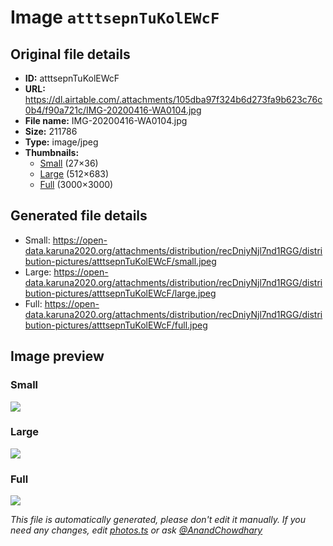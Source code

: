 # Image `atttsepnTuKolEWcF`

## Original file details

- **ID:** atttsepnTuKolEWcF
- **URL:** https://dl.airtable.com/.attachments/105dba97f324b6d273fa9b623c76c0b4/f90a721c/IMG-20200416-WA0104.jpg
- **File name:** IMG-20200416-WA0104.jpg
- **Size:** 211786
- **Type:** image/jpeg
- **Thumbnails:**
  - [Small](https://dl.airtable.com/.attachmentThumbnails/f1bb2e827076ae72d1b23127bb0cdc28/e0d450bb) (27×36)
  - [Large](https://dl.airtable.com/.attachmentThumbnails/db60c9aadf2a03d23d25db05fe691a84/42f5213c) (512×683)
  - [Full](https://dl.airtable.com/.attachmentThumbnails/434b7f7cb1914d5d2cf2d33c36745a89/b6d5ee95) (3000×3000)

## Generated file details

- Small: https://open-data.karuna2020.org/attachments/distribution/recDniyNjl7nd1RGG/distribution-pictures/atttsepnTuKolEWcF/small.jpeg
- Large: https://open-data.karuna2020.org/attachments/distribution/recDniyNjl7nd1RGG/distribution-pictures/atttsepnTuKolEWcF/large.jpeg
- Full: https://open-data.karuna2020.org/attachments/distribution/recDniyNjl7nd1RGG/distribution-pictures/atttsepnTuKolEWcF/full.jpeg

## Image preview

### Small

![](https://open-data.karuna2020.org/attachments/distribution/recDniyNjl7nd1RGG/distribution-pictures/atttsepnTuKolEWcF/small.jpeg)

### Large

![](https://open-data.karuna2020.org/attachments/distribution/recDniyNjl7nd1RGG/distribution-pictures/atttsepnTuKolEWcF/large.jpeg)

### Full

![](https://open-data.karuna2020.org/attachments/distribution/recDniyNjl7nd1RGG/distribution-pictures/atttsepnTuKolEWcF/full.jpeg)

_This file is automatically generated, please don't edit it manually. If you need any changes, edit [photos.ts](/photos.ts) or ask [@AnandChowdhary](https://github.com/AnandChowdhary)_
